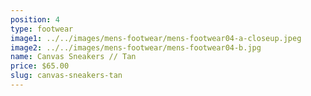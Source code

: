 ```yaml
---
position: 4
type: footwear
image1: ../../images/mens-footwear/mens-footwear04-a-closeup.jpeg
image2: ../../images/mens-footwear/mens-footwear04-b.jpg
name: Canvas Sneakers // Tan
price: $65.00
slug: canvas-sneakers-tan
---
```

